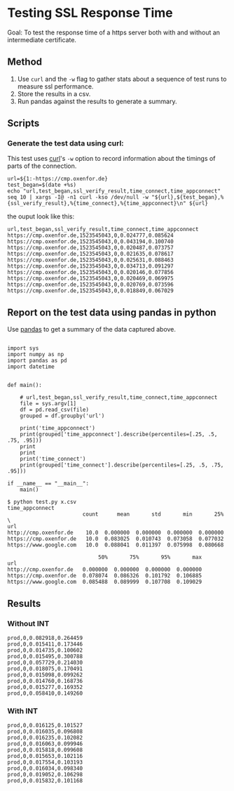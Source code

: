 # Testing SSL Response Time
Goal: To test the response time of a https server both with and without an intermediate certificate.

## Method
1. Use ```curl```  and the ```-w``` flag to gather stats about a sequence of test runs to measure ssl performance.
2. Store the results in a csv.
3. Run pandas against the results to generate a summary.

## Scripts
### Generate the test data using curl:
This test uses [curl][1]'s `-w` option to record information about the timings of parts of the connection.

```
url=${1:-https://cmp.oxenfor.de}
test_began=$(date +%s)
echo "url,test_began,ssl_verify_result,time_connect,time_appconnect"
seq 10 | xargs -I@ -n1 curl -kso /dev/null -w "${url},${test_began},%{ssl_verify_result},%{time_connect},%{time_appconnect}\n" ${url}
```
the ouput look like this:
```
url,test_began,ssl_verify_result,time_connect,time_appconnect
https://cmp.oxenfor.de,1523545043,0,0.024777,0.085624
https://cmp.oxenfor.de,1523545043,0,0.043194,0.100740
https://cmp.oxenfor.de,1523545043,0,0.020487,0.073757
https://cmp.oxenfor.de,1523545043,0,0.021635,0.078617
https://cmp.oxenfor.de,1523545043,0,0.025631,0.088463
https://cmp.oxenfor.de,1523545043,0,0.034713,0.091297
https://cmp.oxenfor.de,1523545043,0,0.020146,0.077856
https://cmp.oxenfor.de,1523545043,0,0.020469,0.069975
https://cmp.oxenfor.de,1523545043,0,0.020769,0.073596
https://cmp.oxenfor.de,1523545043,0,0.018849,0.067029
```

## Report on the test data using pandas in python
Use [pandas][2] to get a summary of the data captured above.

```#!/usr/bin/env python

import sys
import numpy as np
import pandas as pd
import datetime


def main():

    # url,test_began,ssl_verify_result,time_connect,time_appconnect
    file = sys.argv[1]
    df = pd.read_csv(file)
    grouped = df.groupby('url')

    print('time_appconnect')
    print(grouped['time_appconnect'].describe(percentiles=[.25, .5, .75, .95]))
    print
    print
    print('time_connect')
    print(grouped['time_connect'].describe(percentiles=[.25, .5, .75, .95]))

if __name__ == "__main__":
    main()
```
    

```
$ python test.py x.csv
time_appconnect
                        count      mean       std       min       25%  \
url
http://cmp.oxenfor.de    10.0  0.000000  0.000000  0.000000  0.000000
https://cmp.oxenfor.de   10.0  0.083025  0.010743  0.073058  0.077032
https://www.google.com   10.0  0.088041  0.011397  0.075998  0.080668

                             50%       75%       95%       max
url
http://cmp.oxenfor.de   0.000000  0.000000  0.000000  0.000000
https://cmp.oxenfor.de  0.078074  0.086326  0.101792  0.106885
https://www.google.com  0.085488  0.089999  0.107708  0.109029
```

## Results 
### Without INT
```
prod,0,0.082918,0.264459
prod,0,0.015411,0.173446
prod,0,0.014735,0.100602
prod,0,0.015495,0.300788
prod,0,0.057729,0.214030
prod,0,0.018075,0.170491
prod,0,0.015098,0.099262
prod,0,0.014760,0.168736
prod,0,0.015277,0.169352
prod,0,0.058410,0.149260
```

### With INT
```
prod,0,0.016125,0.101527
prod,0,0.016035,0.096808
prod,0,0.016235,0.102082
prod,0,0.016063,0.099946
prod,0,0.015818,0.099608
prod,0,0.015653,0.102116
prod,0,0.017554,0.103193
prod,0,0.016034,0.098340
prod,0,0.019052,0.106298
prod,0,0.015832,0.101168
```


[1]: https://curl.haxx.se/docs/manpage.html "Curl documenation"
[2]: https://pandas.pydata.org/ "Pandas"
